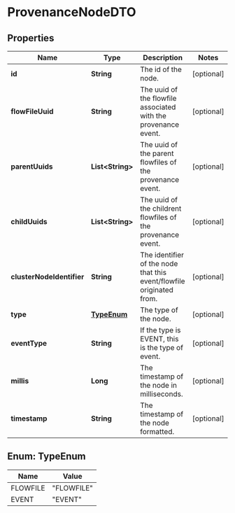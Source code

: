 
# ProvenanceNodeDTO

## Properties
Name | Type | Description | Notes
------------ | ------------- | ------------- | -------------
**id** | **String** | The id of the node. |  [optional]
**flowFileUuid** | **String** | The uuid of the flowfile associated with the provenance event. |  [optional]
**parentUuids** | **List&lt;String&gt;** | The uuid of the parent flowfiles of the provenance event. |  [optional]
**childUuids** | **List&lt;String&gt;** | The uuid of the childrent flowfiles of the provenance event. |  [optional]
**clusterNodeIdentifier** | **String** | The identifier of the node that this event/flowfile originated from. |  [optional]
**type** | [**TypeEnum**](#TypeEnum) | The type of the node. |  [optional]
**eventType** | **String** | If the type is EVENT, this is the type of event. |  [optional]
**millis** | **Long** | The timestamp of the node in milliseconds. |  [optional]
**timestamp** | **String** | The timestamp of the node formatted. |  [optional]


<a name="TypeEnum"></a>
## Enum: TypeEnum
Name | Value
---- | -----
FLOWFILE | &quot;FLOWFILE&quot;
EVENT | &quot;EVENT&quot;



